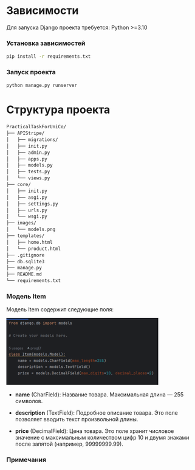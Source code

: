 # Зависимости

Для запуска Django проекта требуется: Python >=3.10
### Установка зависимостей
```sh
pip install -r requirements.txt
```
### Запуск проекта
```sh
python manage.py runserver 
```

# Структура проекта 
```sh
PracticalTaskForUniCo/
├── APIStripe/ 
│   ├── migrations/
│   ├── init.py
│   ├── admin.py
│   ├── apps.py
│   ├── models.py
│   ├── tests.py
│   └── views.py
├── core/
│   ├── init.py
│   ├── asgi.py
│   ├── settings.py
│   ├── urls.py
│   └── wsgi.py
├── images/
│   └── models.png
├── templates/
│   ├── home.html
│   └── product.html
├── .gitignore
├── db.sqlite3
├── manage.py
├── README.md
└── requirements.txt
```

### Модель Item

Модель Item содержит следующие поля:

<img src="images/models.png" alt="Пример изображения" width="400"/>

- **name** (CharField): Название товара. Максимальная длина — 255 символов.
  
- **description** (TextField): Подробное описание товара. Это поле позволяет вводить текст произвольной длины.

- **price** (DecimalField): Цена товара. Это поле хранит числовое значение с максимальным количеством цифр 10 и двумя знаками после запятой (например, 99999999.99).



### Примечания